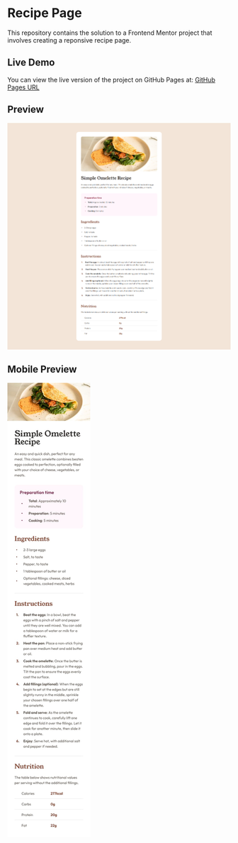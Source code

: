 # Recipe Page
This repository contains the solution to a Frontend Mentor project that involves creating a reponsive recipe page.

## Live Demo
You can view the live version of the project on GitHub Pages at:
[GitHub Pages URL](https://chrismaldona2-fm-solutions.github.io/recipe-page/)


## Preview
![Recipe Page Screenshot](preview.jpg)

## Mobile Preview
![Recipe Page Mobile Screenshot](mobile-preview.jpg)